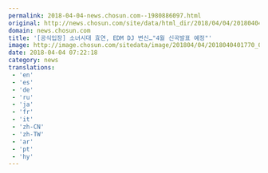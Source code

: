 ```yaml
---
permalink: 2018-04-04-news.chosun.com--1980886097.html
original: http://news.chosun.com/site/data/html_dir/2018/04/04/2018040401835.html
domain: news.chosun.com
title: '[공식입장] 소녀시대 효연, EDM DJ 변신…"4월 신곡발표 예정"'
image: http://image.chosun.com/sitedata/image/201804/04/2018040401770_0.jpg
date: 2018-04-04 07:22:18
category: news
translations: 
 - 'en'
 - 'es'
 - 'de'
 - 'ru'
 - 'ja'
 - 'fr'
 - 'it'
 - 'zh-CN'
 - 'zh-TW'
 - 'ar'
 - 'pt'
 - 'hy'
---
```


